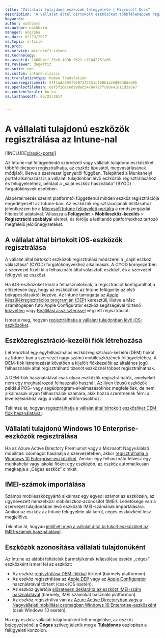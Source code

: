 ```yaml
---
title: "Vállalati tulajdonú eszközök felügyelete | Microsoft Docs"
description: "A vállalat által birtokolt eszközöket többféleképpen regisztrálhatja az eszköz típusa, megvásárlásának módja és a szervezet igényei alapján."
keywords: 
author: nathbarn
ms.author: nathbarn
manager: angrobe
ms.date: 01/29/2017
ms.topic: article
ms.prod: 
ms.service: microsoft-intune
ms.technology: 
ms.assetid: 2b60bbff-25e6-489b-9621-c71b4275fa06
ms.reviewer: dagerrit
ms.suite: ems
ms.custom: intune-classic
ms.translationtype: Human Translation
ms.sourcegitcommit: 9ff1adae93fe6873f5551cf58b1a2e89638dee85
ms.openlocfilehash: 8ef5f26eced99dac547be727fc96e41c11d3a0e7
ms.contentlocale: hu-hu
ms.lasthandoff: 05/23/2017


---
```


# <a name="enroll-corporate-owned-devices-by-using-intune"></a>A vállalati tulajdonú eszközök regisztrálása az Intune-nal

[!INCLUDE[classic-portal](../includes/classic-portal.md)]

Az Intune-nal felügyelendő szervezeti vagy vállalati tulajdonú eszközöket többféleképpen regisztrálhatja, az eszköz típusától, megvásárlásának módjától, illetve a szervezet igényeitől függően. Telepítheti a Munkahelyi portál alkalmazást is a vállalati tulajdonban lévő eszközök regisztrálásához és felügyeletéhez, például a „saját eszköz használata” (BYOD) forgatókönyvek esetében.

Alapértelmezés szerint platformtól függetlenül minden eszköz regisztrációja engedélyezett az Intune-ban. Az eszközök regisztrációjának letiltásához jelentkezzen be a [Microsoft Intune felügyeleti portálra](https://manage.microsoft.com) a rendszergazdai hitelesítő adataival. Válassza a **Felügyelet** > **Mobileszköz-kezelés** > **Regisztráció szabályai** elemet, és törölje a letiltandó platformokhoz tartozó megfelelő jelölőnégyzeteket.

## <a name="enroll-corporate-owned-ios-devices"></a>A vállalat által birtokolt iOS-eszközök regisztrálása

A vállalat által birtokolt eszközök regisztrálási módszerei a „saját eszköz választása” (CYOD) forgatókönyvekhez alkalmasak. A CYOD környezetben a szervezet fizeti ki a felhasználó által választott eszközt, és a szervezet felügyeli az eszközt.

Ha iOS-eszközöket kínál a felhasználóknak, a regisztrációt konfigurálhatja előzetesen úgy, hogy az eszközöket az Intune felügyelje az első bekapcsolásuktól kezdve. Az Intune támogatja az [Apple készülékregisztrációs programján (DEP)](ios-device-enrollment-program-in-microsoft-intune.md) keresztüli, illetve a Mac számítógépen futó Apple Configurator eszköz segítségével történő [közvetlen](ios-direct-enrollment-in-microsoft-intune.md) vagy [Beállítási asszisztenssel](ios-setup-assistant-enrollment-in-microsoft-intune.md) végzett regisztrációt.

Ismerje meg, hogyan [regisztrálhatja a vállalati tulajdonban lévő iOS-eszközöket](enroll-corporate-owned-ios-devices-in-microsoft-intune.md).

## <a name="create-a-device-enrollment-manager-account"></a>Eszközregisztráció-kezelői fiók létrehozása

Létrehozhat egy egyfelhasználós eszközregisztráció-kezelői (DEM) fiókot az Intune-ban a szervezet nagy számú mobileszközének felügyeletéhez. A DEM-fiók létrehozását követően a kijelölt fiókkezelők az általános jogú felhasználók által regisztrálható tizenöt eszköznél többet regisztrálhatnak.

A DEM-fiók használatával csak olyan eszközök regisztrálhatók, amelyeket nem egy meghatározott felhasználó használ. Az ilyen típusú eszközök például POS- vagy segédprogram-alkalmazásokhoz megfelelőek, de nem alkalmasak olyan felhasználók számára, akik hozzá szeretnének férni a levelezésükhöz vagy a vállalati erőforrásokhoz.

Tekintse át, hogyan [regisztrálhatja a vállalat által birtokolt eszközöket DEM-fiók használatával](enroll-corporate-owned-devices-with-the-device-enrollment-manager-in-microsoft-intune.md).

## <a name="enroll-corporate-owned-windows-10-enterprise-devices"></a>Vállalati tulajdonú Windows 10 Enterprise-eszközök regisztrálása

Ha az Azure Active Directory Premiumot vagy a Microsoft Nagyvállalati mobilitási csomagot használja a szervezetében, akkor [regisztrálhatja a Windows 10 Enterprise-eszközöket](https://docs.microsoft.com/active-directory/active-directory-azureadjoin-windows10-devices-overview). Amikor egy felhasználó felvesz egy munkahelyi vagy iskolai fiókot egy eszközön, az eszköz automatikusan megkapja a „Céges eszköz” címkét.

## <a name="import-imei-numbers"></a>IMEI-számok importálása

Számos mobileszközgyártó alkalmaz egy egyedi számot az eszközein, az úgynevezett nemzetközi mobileszköz-azonosítót (IMEI). Lehetősége van a szervezet tulajdonában lévő eszközök IMEI-számának importálására. Amikor az eszköz az Intune felügyelete alá kerül, céges eszközként lesz megjelölve.

Tekintse át, hogyan [jelölheti meg a vállalat által birtokolt eszközöket az IMEI-számok használatával](specify-corporate-owned-devices-with-international-mobile-equipment-identity-imei-numbers.md).

## <a name="identify-a-device-as-corporate-owned"></a>Eszközök azonosítása vállalati tulajdonúként

Az Intune az alábbi feltételek bármelyikének teljesülése esetén „céges” eszközként ismeri fel az eszközt:

 - Az eszköz [regisztrálása DEM-fiókkal](enroll-corporate-owned-devices-with-the-device-enrollment-manager-in-microsoft-intune.md) történt (bármely platformon).
 - Az eszköz regisztrálása az [Apple DEP](ios-device-enrollment-program-in-microsoft-intune.md) vagy az [Apple Configurator](ios-setup-assistant-enrollment-in-microsoft-intune.md) használatával történt (csak iOS esetén).
 - Az eszköz gyártója [előzetesen deklarálta az eszközt IMEI-szám használatával](specify-corporate-owned-devices-with-international-mobile-equipment-identity-imei-numbers.md) (bármely, IMEI számokat használó platformon).
 - Az eszköz regisztrálva van az [Azure Active Directoryban vagy a Nagyvállalati mobilitási csomagban Windows 10 Enterprise-eszközként](https://docs.microsoft.com/active-directory/active-directory-azureadjoin-windows10-devices-overview) (csak Windows 10 esetén).

Ha egy eszköz vállalati tulajdonúként lett megjelölve, az eszköz bejegyzésénél a **Céges** szöveg jelenik meg a **Tulajdonos** oszlopban a felügyeleti konzolon. 

